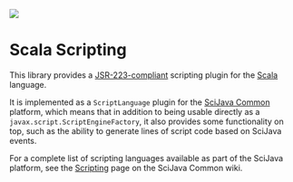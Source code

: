 [![](http://jenkins.imagej.net/job/scripting-Scala/lastBuild/badge/icon)](http://jenkins.imagej.net/job/scripting-Scala/)

# Scala Scripting

This library provides a
[JSR-223-compliant](https://en.wikipedia.org/wiki/Scripting_for_the_Java_Platform)
scripting plugin for the [Scala](http://scala-lang.org/) language.

It is implemented as a `ScriptLanguage` plugin for the [SciJava
Common](https://github.com/scijava/scijava-common) platform, which means that
in addition to being usable directly as a `javax.script.ScriptEngineFactory`,
it also provides some functionality on top, such as the ability to generate
lines of script code based on SciJava events.

For a complete list of scripting languages available as part of the SciJava
platform, see the
[Scripting](https://github.com/scijava/scijava-common/wiki/Scripting) page on
the SciJava Common wiki.
